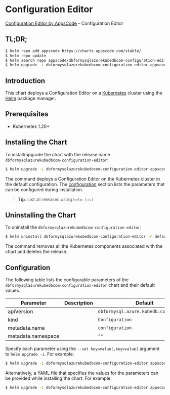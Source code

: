 # Configuration Editor

[Configuration Editor by AppsCode](https://appscode.com) - Configuration Editor

## TL;DR;

```bash
$ helm repo add appscode https://charts.appscode.com/stable/
$ helm repo update
$ helm search repo appscode/dbformysqlazurekubedbcom-configuration-editor --version=v0.27.0
$ helm upgrade -i dbformysqlazurekubedbcom-configuration-editor appscode/dbformysqlazurekubedbcom-configuration-editor -n default --create-namespace --version=v0.27.0
```

## Introduction

This chart deploys a Configuration Editor on a [Kubernetes](http://kubernetes.io) cluster using the [Helm](https://helm.sh) package manager.

## Prerequisites

- Kubernetes 1.20+

## Installing the Chart

To install/upgrade the chart with the release name `dbformysqlazurekubedbcom-configuration-editor`:

```bash
$ helm upgrade -i dbformysqlazurekubedbcom-configuration-editor appscode/dbformysqlazurekubedbcom-configuration-editor -n default --create-namespace --version=v0.27.0
```

The command deploys a Configuration Editor on the Kubernetes cluster in the default configuration. The [configuration](#configuration) section lists the parameters that can be configured during installation.

> **Tip**: List all releases using `helm list`

## Uninstalling the Chart

To uninstall the `dbformysqlazurekubedbcom-configuration-editor`:

```bash
$ helm uninstall dbformysqlazurekubedbcom-configuration-editor -n default
```

The command removes all the Kubernetes components associated with the chart and deletes the release.

## Configuration

The following table lists the configurable parameters of the `dbformysqlazurekubedbcom-configuration-editor` chart and their default values.

|     Parameter      | Description |                      Default                      |
|--------------------|-------------|---------------------------------------------------|
| apiVersion         |             | <code>dbformysql.azure.kubedb.com/v1alpha1</code> |
| kind               |             | <code>Configuration</code>                        |
| metadata.name      |             | <code>configuration</code>                        |
| metadata.namespace |             | <code>""</code>                                   |


Specify each parameter using the `--set key=value[,key=value]` argument to `helm upgrade -i`. For example:

```bash
$ helm upgrade -i dbformysqlazurekubedbcom-configuration-editor appscode/dbformysqlazurekubedbcom-configuration-editor -n default --create-namespace --version=v0.27.0 --set apiVersion=dbformysql.azure.kubedb.com/v1alpha1
```

Alternatively, a YAML file that specifies the values for the parameters can be provided while
installing the chart. For example:

```bash
$ helm upgrade -i dbformysqlazurekubedbcom-configuration-editor appscode/dbformysqlazurekubedbcom-configuration-editor -n default --create-namespace --version=v0.27.0 --values values.yaml
```
